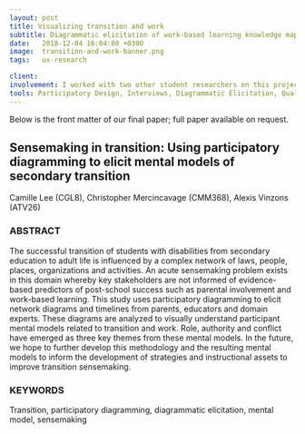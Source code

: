 ```yaml
---
layout: post
title: Visualizing transition and work
subtitle: Diagrammatic elicitation of work-based learning knowledge maps
date:   2018-12-04 16:04:00 +0300
image:  transition-and-work-banner.png
tags:   ux-research

client:
involvement: I worked with two other student researchers on this project for the course <a href="https://classes.cornell.edu/browse/roster/FA18/class/INFO/6240">INFO 6240 Sensemaking</a>
tools: Participatory Design, Interviews, Diagrammatic Elicitation, Qualitative Interview Coding
---
```


Below is the front matter of our final paper; full paper
available on request.

## Sensemaking in transition: Using participatory diagramming to elicit mental models of secondary transition

Camille Lee (CGL8), Christopher Mercincavage (CMM368), Alexis Vinzons
(ATV26)

### ABSTRACT

The successful transition of students with disabilities from secondary
education to adult life is influenced by a complex network of laws,
people, places, organizations and activities. An acute sensemaking
problem exists in this domain whereby key stakeholders are not informed
of evidence-based predictors of post-school success such as parental
involvement and work-based learning. This study uses participatory
diagramming to elicit network diagrams and timelines from parents,
educators and domain experts. These diagrams are analyzed to visually
understand participant mental models related to transition and work.
Role, authority and conflict have emerged as three key themes from these
mental models. In the future, we hope to further develop this
methodology and the resulting mental models to inform the development of
strategies and instructional assets to improve transition sensemaking.

### KEYWORDS

Transition, participatory diagramming, diagrammatic elicitation, mental
model, sensemaking
